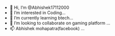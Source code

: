 - 👋 Hi, I’m @Abhishek17112000
- 👀 I’m interested in Coding...
- 🌱 I’m currently learning btech...
- 💞️ I’m looking to collaborate on gaming platform ...
- 📫 Abhishek mohapatra(facebook) ...

<!---
Abhishek17112000/Abhishek17112000 is a ✨ special ✨ repository because its `README.md` (this file) appears on your GitHub profile.
You can click the Preview link to take a look at your changes.
--->
